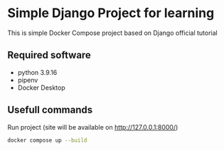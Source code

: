 # Simple Django Project for learning

This is simple Docker Compose project based on Django official tutorial

## Required software

- python 3.9.16
- pipenv
- Docker Desktop

## Usefull commands

Run project (site will be available on http://127.0.0.1:8000/)

```sh
docker compose up --build
```
